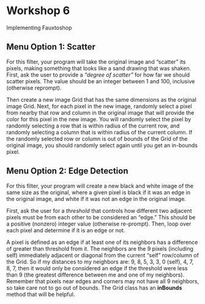 # Workshop 6

Implementing Fauxtoshop

## Menu Option 1: Scatter

For this filter, your program will take the original image and “scatter” its pixels, making something that looks like a sand drawing that was shaken.
First, ask the user to provide a *“degree of scatter”* for how far we should scatter pixels. The value should be an integer between 1 and 100, inclusive (otherwise reprompt).

Then create a new image Grid that has the same dimensions as the original image Grid. Next, for each pixel in the new image, randomly select a pixel from nearby that row and column in the original image that will provide the color for this pixel in the new image. You will randomly select the pixel by randomly selecting a row that is within radius of the current row, and randomly selecting a column that is within radius of the current column. If the randomly selected row or column is out of bounds of the Grid of the original image, you should randomly select again until you get an in-bounds pixel.

## Menu Option 2: Edge Detection

For this filter, your program will create a new black and white image of the same size as the original, where a given pixel is black if it was an edge in the original image, and white if it was not an edge in the original image.

First, ask the user for a *threshold* that controls how different two adjacent pixels must be from each other to be considered an “edge.” This should be a positive (nonzero) integer value (otherwise re-prompt). Then, loop over each pixel and determine if it is an edge or not.

A pixel is defined as an edge if at least one of its neighbors has a difference of greater than threshold from it. The neighbors are the 9 pixels (including self) immediately adjacent or diagonal from the current “self” row/column of the Grid. So if my distances to my neighbors are: 9, 8, 5, 3, 3, 0 (self), 4, 7, 8, 7, then it would only be considered an edge if the threshold were less than 9 (the greatest difference between me and one of my neighbors). Remember that pixels near edges and corners may not have all 9 neighbors, so take care not to go out of bounds. The Grid class has an **inBounds** method that will be helpful.

